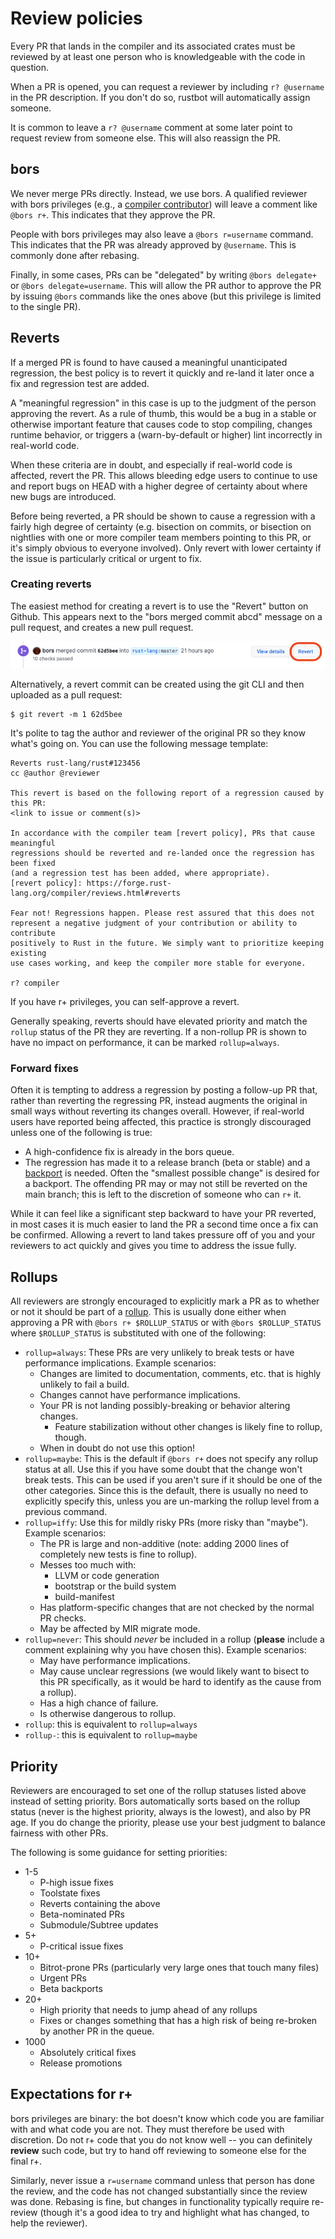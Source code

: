 # Review policies

Every PR that lands in the compiler and its associated crates must be
reviewed by at least one person who is knowledgeable with the code in
question.

When a PR is opened, you can request a reviewer by including `r?
@username` in the PR description. If you don't do so, rustbot
will automatically assign someone.

It is common to leave a `r? @username` comment at some later point to
request review from someone else. This will also reassign the PR.

## bors

We never merge PRs directly. Instead, we use bors. A qualified
reviewer with bors privileges (e.g., a [compiler
contributor](./membership.md)) will leave a comment like `@bors r+`.
This indicates that they approve the PR.

People with bors privileges may also leave a `@bors r=username`
command. This indicates that the PR was already approved by
`@username`. This is commonly done after rebasing.

Finally, in some cases, PRs can be "delegated" by writing `@bors
delegate+` or `@bors delegate=username`. This will allow the PR author
to approve the PR by issuing `@bors` commands like the ones above
(but this privilege is limited to the single PR).

## Reverts

If a merged PR is found to have caused a meaningful unanticipated regression,
the best policy is to revert it quickly and re-land it later once a fix and
regression test are added.

A "meaningful regression" in this case is up to the judgment of the person
approving the revert. As a rule of thumb, this would be a bug in a stable
or otherwise important feature that causes code to stop compiling, changes
runtime behavior, or triggers a (warn-by-default or higher) lint incorrectly in
real-world code.

When these criteria are in doubt, and especially if real-world code is affected,
revert the PR. This allows bleeding edge users to continue to use and report
bugs on HEAD with a higher degree of certainty about where new bugs are introduced.

Before being reverted, a PR should be shown to cause a regression with a fairly
high degree of certainty (e.g. bisection on commits, or bisection on nightlies
with one or more compiler team members pointing to this PR, or it's simply
obvious to everyone involved). Only revert with lower certainty if the issue is
particularly critical or urgent to fix.

### Creating reverts

The easiest method for creating a revert is to use the "Revert" button on
Github. This appears next to the "bors merged commit abcd" message on a pull
request, and creates a new pull request.

![Location of the "Revert" button](revert-button.png)

Alternatively, a revert commit can be created using the git CLI and then
uploaded as a pull request:

```terminal
$ git revert -m 1 62d5bee
```

It's polite to tag the author and reviewer of the original PR so they know
what's going on. You can use the following message template:

```
Reverts rust-lang/rust#123456
cc @author @reviewer

This revert is based on the following report of a regression caused by this PR:
<link to issue or comment(s)>

In accordance with the compiler team [revert policy], PRs that cause meaningful
regressions should be reverted and re-landed once the regression has been fixed
(and a regression test has been added, where appropriate).
[revert policy]: https://forge.rust-lang.org/compiler/reviews.html#reverts

Fear not! Regressions happen. Please rest assured that this does not
represent a negative judgment of your contribution or ability to contribute
positively to Rust in the future. We simply want to prioritize keeping existing
use cases working, and keep the compiler more stable for everyone.

r? compiler
```

If you have r+ privileges, you can self-approve a revert.

Generally speaking, reverts should have elevated priority and match the `rollup`
status of the PR they are reverting. If a non-rollup PR is shown to have no
impact on performance, it can be marked `rollup=always`.

### Forward fixes

Often it is tempting to address a regression by posting a follow-up PR that,
rather than reverting the regressing PR, instead augments the original in
small ways without reverting its changes overall. However, if real-world users
have reported being affected, this practice is strongly discouraged unless one
of the following is true:

* A high-confidence fix is already in the bors queue.
* The regression has made it to a release branch (beta or stable) and a
  [backport] is needed. Often the "smallest possible change" is desired for a
  backport. The offending PR may or may not still be reverted on the main
  branch; this is left to the discretion of someone who can `r+` it.

[backport]: ../release/backporting.md

While it can feel like a significant step backward to have your PR reverted, in
most cases it is much easier to land the PR a second time once a fix can be
confirmed. Allowing a revert to land takes pressure off of you and your
reviewers to act quickly and gives you time to address the issue fully.

## Rollups

All reviewers are strongly encouraged to explicitly mark a PR as to whether or
not it should be part of a [rollup]. This is usually done either when approving a 
PR with `@bors r+ $ROLLUP_STATUS` or with `@bors $ROLLUP_STATUS` where `$ROLLUP_STATUS` 
is substituted with one of the following:

- `rollup=always`: These PRs are very unlikely to break tests or have performance
  implications. Example scenarios:
    - Changes are limited to documentation, comments, etc. that is highly
      unlikely to fail a build.
    - Changes cannot have performance implications.
    - Your PR is not landing possibly-breaking or behavior altering changes.
        - Feature stabilization without other changes is likely fine to
          rollup, though.
    - When in doubt do not use this option!
- `rollup=maybe`: This is the default if `@bors r+` does not specify any rollup 
  status at all. Use this if you have some doubt that the change won't break 
  tests. This can be used if you aren't sure if it should be one of the other 
  categories. Since this is the default, there is usually no need to explicitly 
  specify this, unless you are un-marking the rollup level from a previous command.
- `rollup=iffy`: Use this for mildly risky PRs (more risky than "maybe").
  Example scenarios:
    - The PR is large and non-additive (note: adding 2000 lines of completely
      new tests is fine to rollup).
    - Messes too much with:
        - LLVM or code generation
        - bootstrap or the build system
        - build-manifest
    - Has platform-specific changes that are not checked by the normal PR checks.
    - May be affected by MIR migrate mode.
- `rollup=never`: This should *never* be included in a rollup (**please**
  include a comment explaining why you have chosen this). Example scenarios:
    - May have performance implications.
    - May cause unclear regressions (we would likely want to bisect to this PR
      specifically, as it would be hard to identify as the cause from a
      rollup).
    - Has a high chance of failure.
    - Is otherwise dangerous to rollup.
- `rollup`: this is equivalent to `rollup=always`
- `rollup-`: this is equivalent to `rollup=maybe`

## Priority

Reviewers are encouraged to set one of the rollup statuses listed above
instead of setting priority. Bors automatically sorts based on the rollup
status (never is the highest priority, always is the lowest), and also by PR
age. If you do change the priority, please use your best judgment to balance
fairness with other PRs.

The following is some guidance for setting priorities:

- 1-5
    - P-high issue fixes
    - Toolstate fixes
    - Reverts containing the above
    - Beta-nominated PRs
    - Submodule/Subtree updates
- 5+
    - P-critical issue fixes
- 10+
    - Bitrot-prone PRs (particularly very large ones that touch many files)
    - Urgent PRs
    - Beta backports
- 20+
    - High priority that needs to jump ahead of any rollups
    - Fixes or changes something that has a high risk of being re-broken by
      another PR in the queue.
- 1000
    - Absolutely critical fixes
    - Release promotions

## Expectations for r+

bors privileges are binary: the bot doesn't know which code you are
familiar with and what code you are not. They must therefore be used
with discretion. Do not r+ code that you do not know well -- you can
definitely **review** such code, but try to hand off reviewing to
someone else for the final r+.

Similarly, never issue a `r=username` command unless that person has
done the review, and the code has not changed substantially since the
review was done.  Rebasing is fine, but changes in functionality
typically require re-review (though it's a good idea to try and
highlight what has changed, to help the reviewer).

[rollup]: ../release/rollups.md
